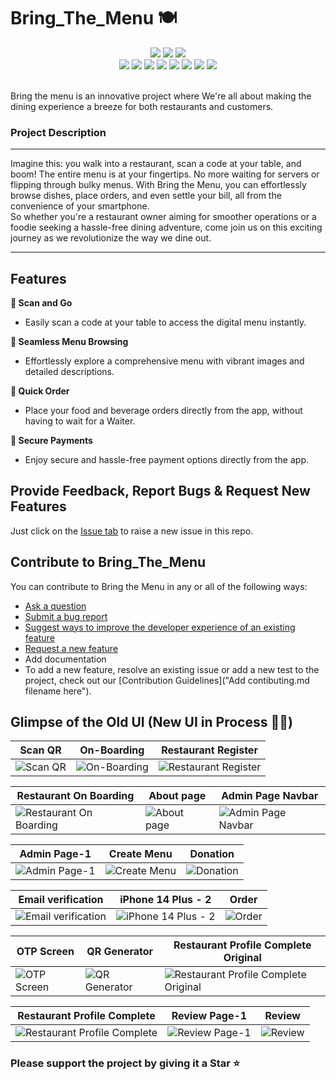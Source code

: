 # Bring_The_Menu 🍽️

<div id="top"></div>
<div align="center">
<img src="https://forthebadge.com/images/badges/built-by-developers.svg" />
<img src="https://forthebadge.com/images/badges/uses-brains.svg" />
<img src="https://forthebadge.com/images/badges/powered-by-responsibility.svg" />
 <br>
   <img src="https://img.shields.io/github/repo-size/m0hit-kumar/Bring-The-Menu?style=for-the-badge" />
  <img src="https://img.shields.io/github/issues/m0hit-kumar/Bring-The-Menu?style=for-the-badge" />
  <img src="https://img.shields.io/github/issues-closed-raw/m0hit-kumar/Bring-The-Menu?style=for-the-badge" />
  
  <img src="https://img.shields.io/github/forks/m0hit-kumar/Bring-The-Menu?style=for-the-badge" />
  <img src="https://img.shields.io/github/issues-pr/m0hit-kumar/Bring-The-Menu?style=for-the-badge" />
  <img src="https://img.shields.io/github/issues-pr-closed-raw/m0hit-kumar/Bring-The-Menu?style=for-the-badge" />
  <img src="https://img.shields.io/github/stars/m0hit-kumar/Bring-The-Menu?style=for-the-badge" />
  <img src="https://img.shields.io/github/contributors/m0hit-kumar/Bring-The-Menu?style=for-the-badge" />
  </div>
  <br>
  
Bring the menu is an innovative project where We're all about making the dining experience a breeze for both restaurants and customers. 

### Project Description 
---
Imagine this: you walk into a restaurant, scan a code at your table, and boom! The entire menu is at your fingertips. No more waiting for servers or flipping through bulky menus. With Bring the Menu, you can effortlessly browse dishes, place orders, and even settle your bill, all from the convenience of your smartphone.<br>
So whether you're a restaurant owner aiming for smoother operations or a foodie seeking a hassle-free dining adventure, come join us on this exciting journey as we revolutionize the way we dine out. 

--- 


## Features


**📲 Scan and Go**

- Easily scan a code at your table to access the digital menu instantly.

**🔎 Seamless Menu Browsing**

- Effortlessly explore a comprehensive menu with vibrant images and detailed descriptions.
  
**🍕 Quick Order**

- Place your food and beverage orders directly from the app, without having to wait for a Waiter.   

**💸 Secure Payments**

- Enjoy secure and hassle-free payment options directly from the app.

## Provide Feedback, Report Bugs & Request New Features

Just click on the [Issue tab](https://github.com/m0hit-kumar/Bring-The-Menu/issues) to raise a new issue in this repo.

## Contribute to Bring_The_Menu

You can contribute to Bring the Menu in any or all of the following ways: 

- [Ask a question](https://github.com/m0hit-kumar/Bring-The-Menu/discussions)
- [Submit a bug report](https://github.com/m0hit-kumar/Bring-The-Menu/issues/new/choose)
- [Suggest ways to improve the developer experience of an existing feature](https://github.com/m0hit-kumar/Bring-The-Menu/issues/new/choose)
- [Request a new feature](https://github.com/m0hit-kumar/Bring-The-Menu/issues/new/choose)
- Add documentation
- To add a new feature, resolve an existing issue or add a new test to the project, check out our [Contribution Guidelines]("Add contibuting.md filename here").  



## Glimpse of the Old UI (New UI in Process 👨‍💻)


| Scan QR | On-Boarding | Restaurant Register |
| ------- | ----------- | ------------------ |
| ![Scan QR](https://github.com/m0hit-kumar/Bring-The-Menu/assets/60257288/001119ca-3a54-4702-af96-7a9a15f54883) | ![On-Boarding](https://github.com/m0hit-kumar/Bring-The-Menu/assets/60257288/3b849fba-4b5b-4039-9e6a-bc627c45de8d) | ![Restaurant Register](https://github.com/m0hit-kumar/Bring-The-Menu/assets/60257288/5b2cd1ee-1b0f-416d-a374-b4772cc49536) |

| Restaurant On Boarding | About page | Admin Page Navbar |
| ---------------------- | ---------- | ---------------- |
| ![Restaurant On Boarding](https://github.com/m0hit-kumar/Bring-The-Menu/assets/60257288/b3b6397f-7eaf-4b75-a87b-9ed77e42167e) | ![About page](https://github.com/m0hit-kumar/Bring-The-Menu/assets/60257288/7e4e5a82-34f7-4ef7-93cd-c4ebe6a9d103) | ![Admin Page Navbar](https://github.com/m0hit-kumar/Bring-The-Menu/assets/60257288/410a435d-5a7e-4e42-bcf7-a749f2ecb10b) |

| Admin Page-1 | Create Menu | Donation |
| ------------ | ----------- | -------- |
| ![Admin Page-1](https://github.com/m0hit-kumar/Bring-The-Menu/assets/60257288/7d49fc40-8732-423b-9c1a-f908332d9a0c) | ![Create Menu](https://github.com/m0hit-kumar/Bring-The-Menu/assets/60257288/b3e03ced-fa53-4428-bd26-ccdbfddbc9f9) | ![Donation](https://github.com/m0hit-kumar/Bring-The-Menu/assets/60257288/72c5affd-2f56-487d-b71e-b90f85edc880) |


| Email verification | iPhone 14 Plus - 2 | Order |
| ------------------ | ------------------ | ----- |
| ![Email verification](https://github.com/m0hit-kumar/Bring-The-Menu/assets/60257288/4cc75296-cf8f-4b22-9360-fd891ffd12a5) | ![iPhone 14 Plus - 2](https://github.com/m0hit-kumar/Bring-The-Menu/assets/60257288/40e191ee-b76d-4392-8bb9-533a04ecb0a7) | ![Order](https://github.com/m0hit-kumar/Bring-The-Menu/assets/60257288/a8d58fd7-af7d-4dd6-861d-a532a2f63ed1) |

| OTP Screen | QR Generator | Restaurant Profile Complete Original |
| ---------- | ------------ | ----------------------------------- |
| ![OTP Screen](https://github.com/m0hit-kumar/Bring-The-Menu/assets/60257288/dcab7115-e091-4b38-ba9e-a47433014745) | ![QR Generator](https://github.com/m0hit-kumar/Bring-The-Menu/assets/60257288/e44845a4-1a7c-477e-8e38-2b510421550e) | ![Restaurant Profile Complete Original](https://github.com/m0hit-kumar/Bring-The-Menu/assets/60257288/709877c6-2c94-4447-9b9f-dfe436410f96) |

| Restaurant Profile Complete | Review Page-1 | Review |
| --------------------------- | ------------- | ------ |
| ![Restaurant Profile Complete](https://github.com/m0hit-kumar/Bring-The-Menu/assets/60257288/4e347a0f-63a0-427c-9413-063e8b47e347) | ![Review Page-1](https://github.com/m0hit-kumar/Bring-The-Menu/assets/60257288/f6d7b763-33bb-489e-a8f9-001016bdfa40) | ![Review](https://github.com/m0hit-kumar/Bring-The-Menu/assets/60257288/bce2f94c-a2a3-4aff-9970-99ac333b4d15) |

### Please support the project by giving it a Star ⭐️
